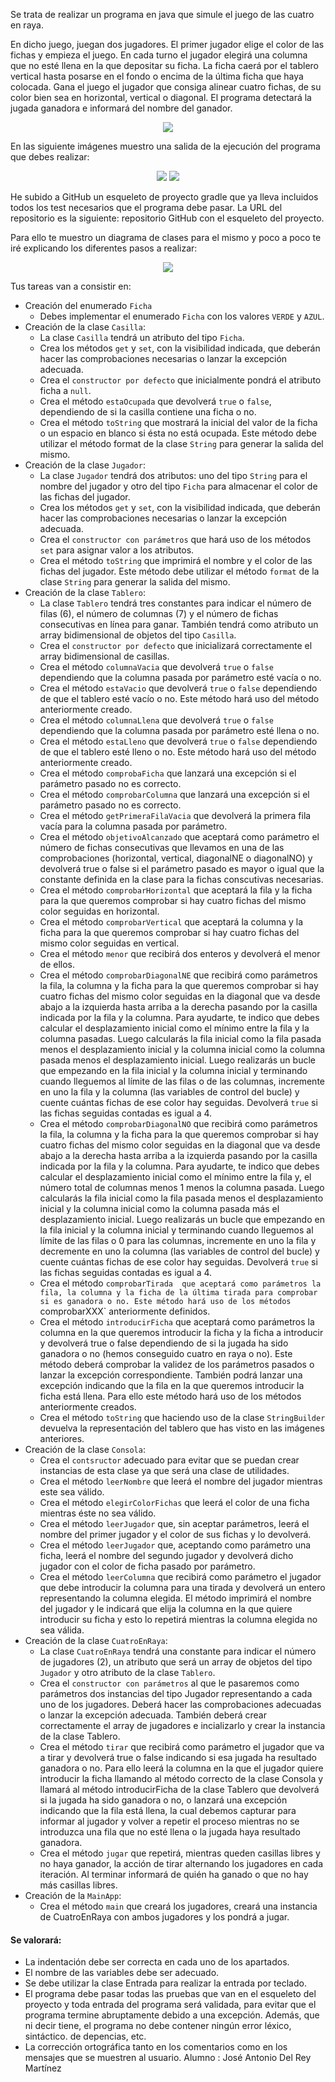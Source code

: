 Se trata de realizar un programa en java que simule el juego de las cuatro en raya.

En dicho juego, juegan dos jugadores. El primer jugador elige el color de las fichas y empieza el juego. En cada turno el jugador elegirá una columna que no esté llena en la que depositar su ficha. La ficha caerá por el tablero vertical hasta posarse en el fondo o encima de la última ficha que haya colocada. Gana el juego el jugador que consiga alinear cuatro fichas, de su color bien sea en horizontal, vertical o diagonal. El programa detectará la jugada ganadora e informará del nombre del ganador.
<div align="center">
<p>
<img src="src/main/resources/cuatro-en-raya.jpg" />
</p>
</div>

En las siguiente imágenes muestro una salida de la ejecución del programa que debes realizar:
<div align="center">
<p>
<img src="src/main/resources/inicioPartida.png" />
<img src="src/main/resources/finPartida.png" />
</p>
</div>

He subido a GitHub un esqueleto de proyecto gradle que ya lleva incluidos todos los test necesarios que el programa debe pasar. La URL del repositorio es la siguiente: repositorio GitHub con el esqueleto del proyecto.

Para ello te muestro un diagrama de clases para el mismo y poco a poco te iré explicando los diferentes pasos a realizar:
<div align="center">
<p>
<img src="src/main/resources/cuatroEnRaya.png"/>
</p>
</div>

Tus tareas van a consistir en:

- Creación del enumerado `Ficha`
    - Debes implementar el enumerado `Ficha` con los valores `VERDE` y `AZUL`.
- Creación de la clase `Casilla`:
    - La clase `Casilla` tendrá un atributo del tipo `Ficha`.
    - Crea los métodos `get` y `set`, con la visibilidad indicada, que deberán hacer las comprobaciones necesarias o lanzar la excepción adecuada.
    - Crea el `constructor por defecto` que inicialmente pondrá el atributo ficha a `null`.
    - Crea el método `estaOcupada` que devolverá `true` o `false`, dependiendo de si la casilla contiene una ficha o no.
    - Crea el método `toString` que mostrará la inicial del valor de la ficha o un espacio en blanco si ésta no está ocupada. Este método debe utilizar el método format de la clase `String` para generar la salida del mismo.
- Creación de la clase `Jugador`:
    - La clase `Jugador` tendrá dos atributos: uno del tipo `String` para el nombre del jugador y otro del tipo `Ficha` para almacenar el color de las fichas del jugador.
    - Crea los métodos `get` y `set`, con la visibilidad indicada, que deberán hacer las comprobaciones necesarias o lanzar la excepción adecuada.
    - Crea el `constructor con parámetros` que hará uso de los métodos `set` para asignar valor a los atributos.
    - Crea el método `toString` que imprimirá el nombre y el color de las fichas del jugador. Este método debe utilizar el método `format` de la clase `String` para generar la salida del mismo.
- Creación de la clase `Tablero`:
    - La clase `Tablero` tendrá tres constantes para indicar el número de filas (6), el número de columnas (7) y el número de fichas consecutivas en línea para ganar. También tendrá como atributo un array bidimensional de objetos del tipo `Casilla`.
    - Crea el `constructor por defecto` que inicializará correctamente el array bidimensional de casillas.
    - Crea el método `columnaVacia` que devolverá `true` o `false` dependiendo que la columna pasada por parámetro esté vacía o no.
    - Crea el método `estaVacio` que devolverá `true` o `false` dependiendo de que el tablero esté vacío o no. Este método hará uso del método anteriormente creado.
    - Crea el método `columnaLlena` que devolverá `true` o `false` dependiendo que la columna pasada por parámetro esté llena o no.
    - Crea el método `estaLleno` que devolverá `true` o `false` dependiendo de que el tablero esté lleno o no. Este método hará uso del método anteriormente creado.
    - Crea el método `comprobaFicha` que lanzará una excepción si el parámetro pasado no es correcto.
    - Crea el método `comprobarColumna` que lanzará una excepción si el parámetro pasado no es correcto.
    - Crea el método `getPrimeraFilaVacia` que devolverá la primera fila vacía para la columna pasada por parámetro.
    - Crea el método `objetivoAlcanzado` que aceptará como parámetro el número de fichas consecutivas que llevamos en una de las comprobaciones (horizontal, vertical, diagonalNE o diagonalNO) y devolverá true o false si el parámetro pasado es mayor o igual que la constante definida en la clase para la fichas conscutivas necesarias.
    - Crea el método `comprobarHorizontal` que aceptará la fila y la ficha para la que queremos comprobar si hay cuatro fichas del mismo color seguidas en horizontal.
    - Crea el método `comprobarVertical` que aceptará la columna y la ficha para la que queremos comprobar si hay cuatro fichas del mismo color seguidas en vertical.
    - Crea el método `menor` que recibirá dos enteros y devolverá el menor de ellos.
    - Crea el método `comprobarDiagonalNE` que recibirá como parámetros la fila, la columna y la ficha para la que queremos comprobar si hay cuatro fichas del mismo color seguidas en la diagonal que va desde abajo a la izquierda hasta arriba a la derecha pasando por la casilla indicada por la fila y la columna. Para ayudarte, te indico que debes calcular el desplazamiento inicial como el mínimo entre la fila y la columna pasadas. Luego calcularás la fila inicial como la fila pasada menos el desplazamiento inicial y la columna inicial como la columna pasada menos el desplazamiento inicial. Luego realizarás un bucle que empezando en la fila inicial y la columna inicial y terminando cuando lleguemos al límite de las filas o de las columnas, incremente en uno la fila y la columna (las variables de control del bucle) y cuente cuántas fichas de ese color hay seguidas. Devolverá `true` si las fichas seguidas contadas es igual a 4.
    - Crea el método `comprobarDiagonalNO` que recibirá como parámetros la fila, la columna y la ficha para la que queremos comprobar si hay cuatro fichas del mismo color seguidas en la diagonal que va desde abajo a la derecha hasta arriba a la izquierda pasando por la casilla indicada por la fila y la columna. Para ayudarte, te indico que debes calcular el desplazamiento inicial como el mínimo entre la fila y, el número total de columnas menos 1 menos la columna pasada. Luego calcularás la fila inicial como la fila pasada menos el desplazamiento inicial y la columna inicial como la columna pasada más el desplazamiento inicial. Luego realizarás un bucle que empezando en la fila inicial y la columna inicial y terminando cuando lleguemos al límite de las filas o 0 para las columnas, incremente en uno la fila y decremente en uno la columna (las variables de control del bucle) y cuente cuántas fichas de ese color hay seguidas. Devolverá `true` si las fichas seguidas contadas es igual a 4.
    - Crea el método `comprobarTirada  que aceptará como parámetros la fila, la columna y la ficha de la última tirada para comprobar si es ganadora o no. Este método hará uso de los métodos `comprobarXXX` anteriormente definidos.
    - Crea el método `introducirFicha` que aceptará como parámetros la columna en la que queremos introducir la ficha y la ficha a introducir y devolverá true o false dependiendo de si la jugada ha sido ganadora o no (hemos conseguido cuatro en raya o no). Este método deberá comprobar la validez de los parámetros pasados o lanzar la excepción correspondiente. También podrá lanzar una excepción indicando que la fila en la que queremos introducir la ficha está llena. Para ello este método hará uso de los métodos anteriormente creados.
    - Crea el método `toString` que haciendo uso de la clase `StringBuilder` devuelva la representación del tablero que has visto en las imágenes anteriores.
- Creación de la clase `Consola`:
    - Crea el `contsructor` adecuado para evitar que se puedan crear instancias de esta clase ya que será una clase de utilidades.
    - Crea el método `leerNombre` que leerá el nombre del jugador mientras este sea válido.
    - Crea el método `elegirColorFichas` que leerá el color de una ficha mientras éste no sea válido.
    - Crea el método `leerJugador` que, sin aceptar parámetros, leerá el nombre del primer jugador y el color de sus fichas y lo devolverá.
    - Crea el método `leerJugador` que, aceptando como parámetro una ficha, leerá el nombre del segundo jugador y devolverá dicho jugador con el color de ficha pasado por parámetro.
    - Crea el método `leerColumna` que recibirá como parámetro el jugador que debe introducir la columna para una tirada y devolverá un entero representando la columna elegida. El método imprimirá el nombre del jugador y le indicará que elija la columna en la que quiere introducir su ficha y esto lo repetirá mientras la columna elegida no sea válida.
- Creación de la clase `CuatroEnRaya`:
    - La clase `CuatroEnRaya` tendrá una constante para indicar el número de jugadores (2), un atributo que será un array de objetos del tipo `Jugador` y otro atributo de la clase `Tablero`.
    - Crea el `constructor con parámetros` al que le pasaremos como parámetros dos instancias del tipo Jugador representando a cada uno de los jugadores. Deberá hacer las comprobaciones adecuadas o lanzar la excepción adecuada. También deberá crear correctamente el array de jugadores e incializarlo y crear la instancia de la clase Tablero.
    - Crea el método `tirar` que recibirá como parámetro el jugador que va a tirar y devolverá true o false indicando si esa jugada ha resultado ganadora o no. Para ello leerá la columna en la que el jugador quiere introducir la ficha llamando al método correcto de la clase Consola y llamará al método introducirFicha de la clase Tablero que devolverá si la jugada ha sido ganadora o no, o lanzará una excepción indicando que la fila está llena, la cual debemos capturar para informar al jugador y volver a repetir el proceso mientras no se introduzca una fila que no esté llena o la jugada haya resultado ganadora.
    - Crea el método `jugar` que repetirá, mientras queden casillas libres y no haya ganador, la acción de tirar alternando los jugadores en cada iteración. Al terminar informará de quién ha ganado o que no hay más casillas libres.
- Creación de la `MainApp`:
    - Crea el método `main` que creará los jugadores, creará una instancia de CuatroEnRaya con ambos jugadores y los pondrá a jugar. 

#### Se valorará:

- La indentación debe ser correcta en cada uno de los apartados.
- El nombre de las variables debe ser adecuado.
- Se debe utilizar la clase Entrada para realizar la entrada por teclado.
- El programa debe pasar todas las pruebas que van en el esqueleto del proyecto y toda entrada del programa será validada, para evitar que el programa termine abruptamente debido a una excepción. Además, que ni decir tiene, el programa no debe contener ningún error léxico, sintáctico. de depencias, etc.
- La corrección ortográfica tanto en los comentarios como en los mensajes que se muestren al usuario.
Alumno : José Antonio Del Rey Martínez